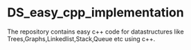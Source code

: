 # DS_easy_cpp_implementation

The repository contains easy c++ code for datastructures like Trees,Graphs,Linkedlist,Stack,Queue etc using c++.
